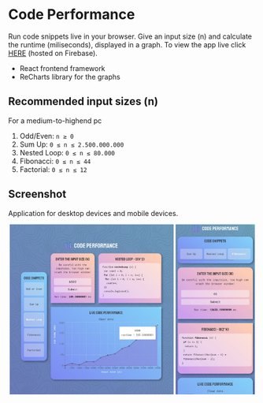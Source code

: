 # Code Performance

Run code snippets live in your browser. Give an input size (n) and calculate the runtime (miliseconds), displayed in a graph. To view the app live click [HERE](https://code-performance.web.app/) (hosted on Firebase).

- React frontend framework
- ReCharts library for the graphs

## Recommended input sizes (n)

For a medium-to-highend pc

1. Odd/Even: `n ≥ 0`
2. Sum Up: `0 ≤ n ≤ 2.500.000.000`
3. Nested Loop: `0 ≤ n ≤ 80.000`
4. Fibonacci: `0 ≤ n ≤ 44`
5. Factorial: `0 ≤ n ≤ 12`

## Screenshot

Application for desktop devices and mobile devices.

<p align="center">
    <img alt="code performance application for desktop" width="66.15%" src="./screenshot.jpg"/>
    <img alt="code performance application for mobile"  width="32%" src="./screenshotmobile.jpg"/>
</p>
